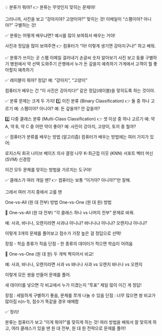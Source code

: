 💡 분류가 뭐야? 👉 분류는 무엇인지 맞히는 문제야!

그러니까,
사진을 보고 “강아지야? 고양이야?” 맞히는 것!
이메일이 “스팸이야? 아니야?” 구별하는 것!

✅ 분류는 어떻게 배우냐면?
예시를 많이 보여줘서 배우는 거야!

사진과 정답을 많이 보여주면 👉 컴퓨터가 “아! 이렇게 생기면 강아지구나!” 하고 배워.

✅ 분류가 쓰이는 곳
스팸 이메일 걸러내기
손글씨 숫자 알아보기
사진 보고 동물 구별하기
병원에서 약 선택 도와주기
은행에서 누가 돈 갚을지 예측하기
가게에서 고객이 뭘 좋아할지 예측하기

✅ 레이블이 뭐야?
정답!
예: “강아지”, “고양이”

컴퓨터가 배우는 건 “이 사진은 강아지다!” 같은 정답(레이블)을 맞히도록 하는 것이야.

✅ 분류 문제는 크게 두 가지!
1️⃣ 이진 분류 (Binary Classification)
👉 둘 중 하나 고르기
예: 스팸이야? 아니야?
예: 돈 갚을까? 안 갚을까?

2️⃣ 다중 클래스 분류 (Multi-Class Classification)
👉 셋 이상 중 하나 고르기
예: 약 A, 약 B, 약 C 중 어떤 약이 좋아?
예: 사진이 강아지, 고양이, 토끼 중 뭘까?

✅ 컴퓨터가 분류를 배우는 방법 (알고리즘)
컴퓨터가 배우는 방법에는 여러 가지가 있어:

로지스틱 회귀
나이브 베이즈
의사 결정 나무
K-최근접 이웃 (KNN)
서포트 벡터 머신 (SVM)
신경망

이건 모두 문제를 맞히는 방법을 가르치는 도구야!

✅ 클래스가 여러 개일 땐?
👉 컴퓨터는 보통 “이거야? 아니야?”만 잘해.

그래서 여러 가지 중에서 고를 땐

One-vs-All (원 대 전부) 방법
One-vs-One (원 대 원) 방법

📌 One-vs-All (원 대 전부)
“각 클래스 하나 vs 나머지 전부” 문제로 바꿔.

예: 사과, 바나나, 오렌지라면
사과냐 아니냐?
바나나냐 아니냐?
오렌지냐 아니냐?

이렇게 3개의 문제를 풀어보고 점수가 가장 높은 걸 정답으로 선택!

장점 - 학습 종류가 적음
단점 - 한 종류의 데이터가 적으면 학습이 어려움

📌 One-vs-One (원 대 원)
두 개씩 짝지어서 비교!

예: 사과, 바나나, 오렌지라면
사과 vs 바나나
사과 vs 오렌지
바나나 vs 오렌지

이렇게 모든 쌍을 만들어 문제를 풀어.

새 데이터를 넣으면 각 비교에서 누가 이겼는지 “투표” 제일 많이 이긴 게 정답!

장점 : 세밀하게 구별하기 좋음, 문제를 쪼개 나눌 수 있음
단점 : 너무 많으면 쌍 비교가 많아짐 n(n-1), 점수가 똑같을 경우 애매함

✅ 정리!

분류는 컴퓨터가 보고 “이게 뭐야?”를 맞히게 하는 것!
여러 방법을 배워서 잘 맞히게 하고,
여러 클래스가 있을 땐 원 대 전부, 원 대 원 전략으로 문제를 풀어!